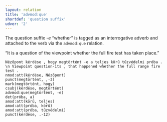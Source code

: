 ```yaml
---
layout: relation
title: 'advmod:que'
shortdef: 'question suffix'
udver: '2'
---
```


The question suffix _-e_ “whether” is tagged as an interrogative adverb and attached to the verb via the `advmod:que` relation.

“It is a question of the viewpoint whether the full fire test has taken place.”

~~~ sdparse
Nézőpont kérdése , hogy megtörtént -e a teljes körű tűzvédelmi próba . \n Viewpoint question-its , that happened whether the full range fire test .
nmod:att(kérdése, Nézőpont)
punct(megtörtént, ,-3)
mark(megtörtént, hogy)
csubj(kérdése, megtörtént)
advmod:que(megtörtént, -e)
det(próba, a)
amod:att(körű, teljes)
amod:att(próba, körű)
amod:att(próba, tűzvédelmi)
punct(kérdése, .-12)
~~~

<!-- Interlanguage links updated Ne 5. května 2024, 18:20:41 CEST -->
